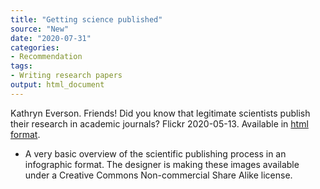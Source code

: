 ```yaml
---
title: "Getting science published"
source: "New"
date: "2020-07-31"
categories:
- Recommendation
tags:
- Writing research papers
output: html_document
---
```


Kathryn Everson. Friends! Did you know that legitimate scientists publish their  research in academic journals? Flickr 2020-05-13. Available in [html format](https://www.flickr.com/photos/188445124@N06).

<!---More--->

+ A very basic overview of the scientific publishing process in an infographic format. The designer is making these images available under a Creative Commons Non-commercial Share Alike license.
